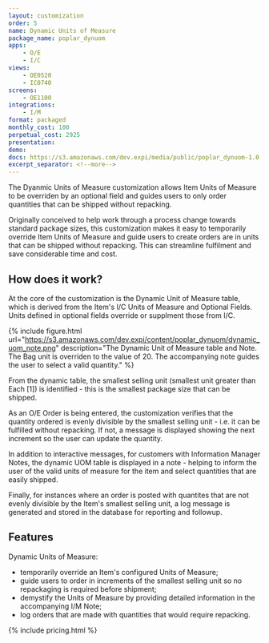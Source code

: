 ```yaml
---
layout: customization
order: 5
name: Dynamic Units of Measure
package_name: poplar_dynuom
apps:
    - O/E
    - I/C
views:
    - OE0520
    - IC0740
screens:
    - OE1100
integrations:
    - I/M
format: packaged
monthly_cost: 100
perpetual_cost: 2925
presentation: 
demo: 
docs: https://s3.amazonaws.com/dev.expi/media/public/poplar_dynuom-1.0.10/docs/index.html
excerpt_separator: <!--more-->
---
```


The Dyanmic Units of Measure customization allows Item Units of Measure to be
overriden by an optional field and guides users to only order quantities that
can be shipped without repacking.
<!--more-->

Originally conceived to help work through a process change towards standard
package sizes, this customization makes it easy to temporarily override
Item Units of Measure and guide users to create orders are in units that can be
shipped without repacking.  This can streamline fulfilment and save
considerable time and cost.

## How does it work?

At the core of the customization is the Dynamic Unit of Measure table, which
is derived from the Item's I/C Units of Measure and Optional Fields.
Units defined in optional fields override or supplment those from I/C.

{% include figure.html url="https://s3.amazonaws.com/dev.expi/content/poplar_dynuom/dynamic_uom_note.png" 
                       description="The Dynamic Unit of Measure table and Note. The Bag unit is overriden to the value of 20. The accompanying note guides the user to select a valid quantity." %}

From the dynamic table, the smallest selling unit (smallest unit greater than
Each [1]) is identified - this is the smallest package size that can be shipped.

As an O/E Order is being entered, the customization verifies that the quantity
ordered is evenly divisible by the smallest selling unit - i.e. it can be
fulfilled without repacking.  If not, a message is displayed showing the next
increment so the user can update the quantity.

In addition to interactive messages, for customers with Information Manager
Notes, the dynamic UOM table is displayed in a note - helping to inform the
user of the valid units of measure for the item and select quantities that
are easily shipped.

Finally, for instances where an order is posted with quantites that are not
evenly divisible by the Item's smallest selling unit, a log message
is generated and stored in the database for reporting and followup.

## Features

Dynamic Units of Measure:

- temporarily override an Item's configured Units of Measure;
- guide users to order in increments of the smallest selling unit so no 
  repackaging is required before shipment;
- demystify the Units of Measure by providing detailed information in the 
  accompanying I/M Note;
- log orders that are made with quantities that would require repacking.

{% include pricing.html %}
